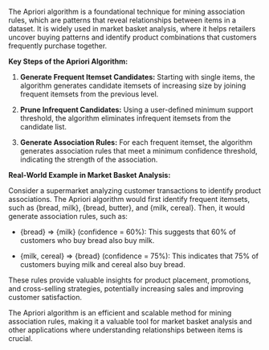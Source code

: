 The Apriori algorithm is a foundational technique for mining association rules, which are patterns that reveal relationships between items in a dataset. It is widely used in market basket analysis, where it helps retailers uncover buying patterns and identify product combinations that customers frequently purchase together.

**Key Steps of the Apriori Algorithm:**

1. **Generate Frequent Itemset Candidates:** Starting with single items, the algorithm generates candidate itemsets of increasing size by joining frequent itemsets from the previous level.

2. **Prune Infrequent Candidates:** Using a user-defined minimum support threshold, the algorithm eliminates infrequent itemsets from the candidate list.

3. **Generate Association Rules:** For each frequent itemset, the algorithm generates association rules that meet a minimum confidence threshold, indicating the strength of the association.

**Real-World Example in Market Basket Analysis:**

Consider a supermarket analyzing customer transactions to identify product associations. The Apriori algorithm would first identify frequent itemsets, such as {bread, milk}, {bread, butter}, and {milk, cereal}. Then, it would generate association rules, such as:

- {bread} ⇒ {milk} (confidence = 60%): This suggests that 60% of customers who buy bread also buy milk.

- {milk, cereal} ⇒ {bread} (confidence = 75%): This indicates that 75% of customers buying milk and cereal also buy bread.

These rules provide valuable insights for product placement, promotions, and cross-selling strategies, potentially increasing sales and improving customer satisfaction.

The Apriori algorithm is an efficient and scalable method for mining association rules, making it a valuable tool for market basket analysis and other applications where understanding relationships between items is crucial.
